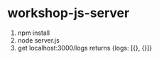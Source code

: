 workshop-js-server
==================

1. npm install
2. node server.js
3. get localhost:3000/logs returns {logs: [{}, {}]} 
